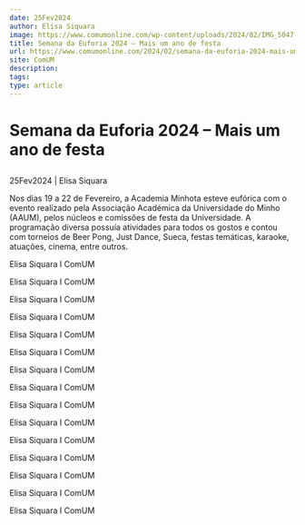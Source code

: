 ```yaml
---
date: 25Fev2024
author: Elisa Siquara
image: https://www.comumonline.com/wp-content/uploads/2024/02/IMG_5047-1500x1000.jpg
title: Semana da Euforia 2024 – Mais um ano de festa
url: https://www.comumonline.com/2024/02/semana-da-euforia-2024-mais-um-ano-de-festa/
site: ComUM
description: 
tags: 
type: article
---
```



# Semana da Euforia 2024 – Mais um ano de festa

## 

25Fev2024 | Elisa Siquara

Nos dias 19 a 22 de Fevereiro, a Academia Minhota esteve eufórica com o evento realizado pela Associação Académica da Universidade do Minho (AAUM), pelos núcleos e comissões de festa da Universidade. A programação diversa possuía atividades para todos os gostos e contou com torneios de Beer Pong, Just Dance, Sueca, festas temáticas, karaoke, atuações, cinema, entre outros.

Elisa Siquara I ComUM

Elisa Siquara I ComUM

Elisa Siquara I ComUM

Elisa Siquara I ComUM

Elisa Siquara I ComUM

Elisa Siquara I ComUM

Elisa Siquara I ComUM

Elisa Siquara I ComUM

Elisa Siquara I ComUM

Elisa Siquara I ComUM

Elisa Siquara I ComUM

Elisa Siquara I ComUM

Elisa Siquara I ComUM

Elisa Siquara I ComUM

Elisa Siquara I ComUM

 

